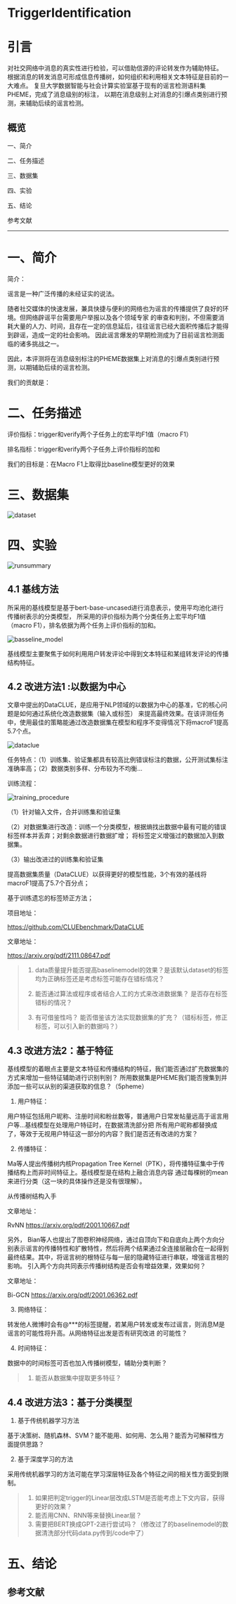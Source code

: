 # TriggerIdentification

# 引言

对社交网络中消息的真实性进行检验，可以借助信源的评论转发作为辅助特征。
根据消息的转发消息可形成信息传播树，如何组织和利用相关文本特征是目前的一大难点。
复旦大学数据智能与社会计算实验室基于现有的谣言检测语料集PHEME，完成了消息级别的标注，
以期在消息级别上对消息的引爆点类别进行预测，来辅助后续的谣言检测。

## 概览
一、简介

二、任务描述

三、数据集

四、实验

五、结论

参考文献


---

# 一、简介

简介：

谣言是一种广泛传播的未经证实的说法。

随者社交媒体的快速发展，兼具快捷与便利的网络也为谣言的传播提供了良好的环境。但网络辟谣平台需要用户举报以及各个领域专家
的审查和判别，不但需要消耗大量的人力、时间，且存在一定的信息延后，往往谣言已经大面积传播后才能得到辟谣，造成一定的社会影响。
因此谣言爆发的早期检测成为了目前谣言检测面临的诸多挑战之一。

因此，本评测将在消息级别标注的PHEME数据集上对消息的引爆点类别进行预测，以期辅助后续的谣言检测。

我们的贡献是：


# 二、任务描述

评价指标：trigger和verify两个子任务上的宏平均F1值（macro F1）

排名指标：trigger和verify两个子任务上评价指标的加和

我们的目标是：在Macro F1上取得比baseline模型更好的效果

# 三、数据集

![dataset](/Img/dataset.bmp)

# 四、实验 

![runsummary](/Img/runsummary.bmp)


## 4.1 基线方法

所采用的基线模型是基于bert-base-uncased进行消息表示，使用平均池化进行传播树表示的分类模型，
所采用的评价指标为两个分类任务上宏平均F1值（macro F1），排名依据为两个任务上评价指标的加和。

![basseline_model](/Img/baseline_model.bmp)

基线模型主要聚焦于如何利用用户转发评论中得到文本特征和某组转发评论的传播结构特征。

## 4.2 改进方法1 :以数据为中心

文章中提出的DataCLUE，是应用于NLP领域的以数据为中心的基准，它的核心问题是如何通过系统化改造数据集（输入或标签）
来提高最终效果。在该评测任务中，使用最佳的策略能通过改造数据集在模型和程序不变得情况下将macroF1提高5.7个点。

![dataclue](/Img/dataclue.bmp)

任务特点：（1）训练集、验证集都具有较高比例错误标注的数据，公开测试集标注准确率高；（2）数据类别多样、分布较为不均衡...

训练流程：

![training_procedure](/Img/training_procedure.bmp)

（1）针对输入文件，合并训练集和验证集

（2）对数据集进行改造：训练一个分类模型，根据熵找出数据中最有可能的错误标签样本并丢弃；对剩余数据进行数据扩增；
将标签定义增强过的数据加入到数据集。

（3）输出改进过的训练集和验证集

提高数据集质量（DataCLUE）以获得更好的模型性能，3个有效的基线将macroF1提高了5.7个百分点；

基于训练遗忘的标签矫正方法；

项目地址：

https://github.com/CLUEbenchmark/DataCLUE

文章地址：

https://arxiv.org/pdf/2111.08647.pdf

> 1. data质量提升能否提高baselinemodel的效果？是该默认dataset的标签均为正确标签还是考虑标签可能存在错标情况？  
> 
> 2. 能否通过算法或程序或者结合人工的方式来改进数据集？ 是否存在标签错标的情况？ 
> 
> 3. 有可借鉴性吗？ 能否借鉴该方法实现数据集的扩充？（错标标签，修正标签，可以引入新的数据吗？）
> 


## 4.3 改进方法2：基于特征

基线模型的着眼点主要是文本特征和传播结构的特征，我们能否通过扩充数据集的方式来增加一些特征辅助进行识别判别？
所用数据集是PHEME我们能否搜集到并添加一些可以从别的渠道获取的信息？（5pheme）

1. 用户特征：

用户特征包括用户昵称、注册时间和粉丝数等，普通用户日常发帖量远高于谣言用户等...基线模型在处理用户特征时，在数据清洗部分把
所有用户昵称都替换成了<username>，等效于无视用户特征这一部分的内容？我们是否还有改进的方案？

2. 传播特征：
  
Ma等人提出传播树内核Propagation Tree Kernel（PTK），将传播特征集中于传播结构上而非时间特征上。基线模型是在结构上融合消息内容
通过每棵树的mean来进行分类（这一块的具体操作还是没有很理解）。

从传播树结构入手

文章地址：

RvNN https://arxiv.org/pdf/2001.10667.pdf
  
另外， Bian等人也提出了图卷积神经网络，通过自顶向下和自底向上两个方向分别表示谣言的传播特性和扩散特性，然后将两个结果通过全连接层融合在一起得到最终结果。其中，将谣言树的根特征与每一层的隐藏特征进行串联，增强谣言根的影响。
引入两个方向共同表示传播树结构是否会有增益效果，效果如何？
  
文章地址：
  
Bi-GCN https://arxiv.org/pdf/2001.06362.pdf

3. 网络特征：

  转发他人微博时会有@***的标签提醒，若某用户转发或发布过谣言，则消息M是谣言的可能性将升高。从网络特征出发是否有研究改进
  的可能性？
  
4. 时间特征：
  
  数据中的时间标签可否也加入传播树模型，辅助分类判断？

> 1. 能否从数据集中提取更多特征？

## 4.4 改进方法3：基于分类模型
  
1. 基于传统机器学习方法
  
  基于决策树、随机森林、SVM？能不能用、如何用、怎么用？能否为可解释性方面提供思路？
  
2. 基于深度学习的方法
  
  采用传统机器学习的方法可能在学习深层特征及各个特征之间的相关性方面受到限制。

> 1. 如果把判定trigger的Linear层改成LSTM是否能考虑上下文内容，获得更好的效果？
> 2. 能否用CNN、RNN等来替换Linear层？
> 3. 需要把BERT换成GPT-2进行尝试吗？（修改过了的baselinemodel的数据清洗部分代码data.py传到/code中了）  


# 五、结论

## 参考文献 

